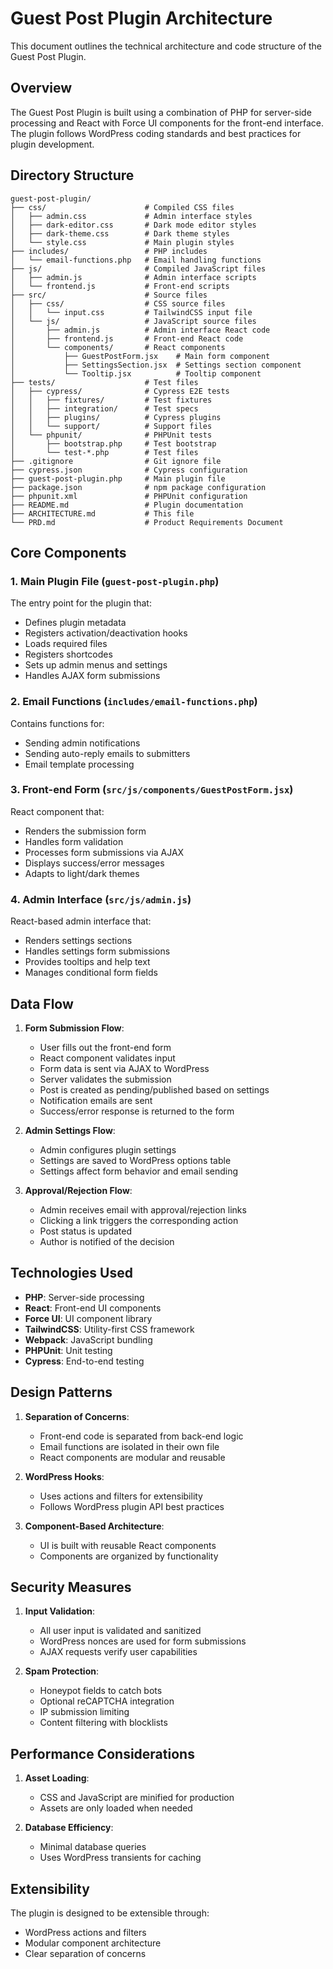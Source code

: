 # Guest Post Plugin Architecture

This document outlines the technical architecture and code structure of the Guest Post Plugin.

## Overview

The Guest Post Plugin is built using a combination of PHP for server-side processing and React with Force UI components for the front-end interface. The plugin follows WordPress coding standards and best practices for plugin development.

## Directory Structure

```
guest-post-plugin/
├── css/                      # Compiled CSS files
│   ├── admin.css             # Admin interface styles
│   ├── dark-editor.css       # Dark mode editor styles
│   ├── dark-theme.css        # Dark theme styles
│   └── style.css             # Main plugin styles
├── includes/                 # PHP includes
│   └── email-functions.php   # Email handling functions
├── js/                       # Compiled JavaScript files
│   ├── admin.js              # Admin interface scripts
│   └── frontend.js           # Front-end scripts
├── src/                      # Source files
│   ├── css/                  # CSS source files
│   │   └── input.css         # TailwindCSS input file
│   └── js/                   # JavaScript source files
│       ├── admin.js          # Admin interface React code
│       ├── frontend.js       # Front-end React code
│       └── components/       # React components
│           ├── GuestPostForm.jsx    # Main form component
│           ├── SettingsSection.jsx  # Settings section component
│           └── Tooltip.jsx          # Tooltip component
├── tests/                    # Test files
│   ├── cypress/              # Cypress E2E tests
│   │   ├── fixtures/         # Test fixtures
│   │   ├── integration/      # Test specs
│   │   ├── plugins/          # Cypress plugins
│   │   └── support/          # Support files
│   └── phpunit/              # PHPUnit tests
│       ├── bootstrap.php     # Test bootstrap
│       └── test-*.php        # Test files
├── .gitignore                # Git ignore file
├── cypress.json              # Cypress configuration
├── guest-post-plugin.php     # Main plugin file
├── package.json              # npm package configuration
├── phpunit.xml               # PHPUnit configuration
├── README.md                 # Plugin documentation
├── ARCHITECTURE.md           # This file
└── PRD.md                    # Product Requirements Document
```

## Core Components

### 1. Main Plugin File (`guest-post-plugin.php`)

The entry point for the plugin that:
- Defines plugin metadata
- Registers activation/deactivation hooks
- Loads required files
- Registers shortcodes
- Sets up admin menus and settings
- Handles AJAX form submissions

### 2. Email Functions (`includes/email-functions.php`)

Contains functions for:
- Sending admin notifications
- Sending auto-reply emails to submitters
- Email template processing

### 3. Front-end Form (`src/js/components/GuestPostForm.jsx`)

React component that:
- Renders the submission form
- Handles form validation
- Processes form submissions via AJAX
- Displays success/error messages
- Adapts to light/dark themes

### 4. Admin Interface (`src/js/admin.js`)

React-based admin interface that:
- Renders settings sections
- Handles settings form submissions
- Provides tooltips and help text
- Manages conditional form fields

## Data Flow

1. **Form Submission Flow**:
   - User fills out the front-end form
   - React component validates input
   - Form data is sent via AJAX to WordPress
   - Server validates the submission
   - Post is created as pending/published based on settings
   - Notification emails are sent
   - Success/error response is returned to the form

2. **Admin Settings Flow**:
   - Admin configures plugin settings
   - Settings are saved to WordPress options table
   - Settings affect form behavior and email sending

3. **Approval/Rejection Flow**:
   - Admin receives email with approval/rejection links
   - Clicking a link triggers the corresponding action
   - Post status is updated
   - Author is notified of the decision

## Technologies Used

- **PHP**: Server-side processing
- **React**: Front-end UI components
- **Force UI**: UI component library
- **TailwindCSS**: Utility-first CSS framework
- **Webpack**: JavaScript bundling
- **PHPUnit**: Unit testing
- **Cypress**: End-to-end testing

## Design Patterns

1. **Separation of Concerns**:
   - Front-end code is separated from back-end logic
   - Email functions are isolated in their own file
   - React components are modular and reusable

2. **WordPress Hooks**:
   - Uses actions and filters for extensibility
   - Follows WordPress plugin API best practices

3. **Component-Based Architecture**:
   - UI is built with reusable React components
   - Components are organized by functionality

## Security Measures

1. **Input Validation**:
   - All user input is validated and sanitized
   - WordPress nonces are used for form submissions
   - AJAX requests verify user capabilities

2. **Spam Protection**:
   - Honeypot fields to catch bots
   - Optional reCAPTCHA integration
   - IP submission limiting
   - Content filtering with blocklists

## Performance Considerations

1. **Asset Loading**:
   - CSS and JavaScript are minified for production
   - Assets are only loaded when needed

2. **Database Efficiency**:
   - Minimal database queries
   - Uses WordPress transients for caching

## Extensibility

The plugin is designed to be extensible through:
- WordPress actions and filters
- Modular component architecture
- Clear separation of concerns